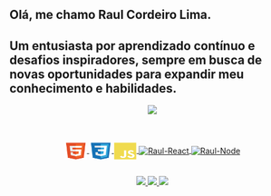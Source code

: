  
## Olá, me chamo Raul Cordeiro Lima.

## Um entusiasta por aprendizado contínuo e desafios inspiradores, sempre em busca de novas oportunidades para expandir meu conhecimento e habilidades.

<div align="center">
    <a href="https://github.com/github.com/Raullimaa">
    <img height="180em" src="https://github-readme-stats.vercel.app/api/top-langs/?username=Raullimaa&layout=compact&langs_count=7&theme=dracula"/>
</div>
        
 ## 
  
<div align="center" style="display: inline_block"><br>
     <img align="center" alt="Raul-HTML" height="30" width="40" src="https://raw.githubusercontent.com/devicons/devicon/master/icons/html5/html5-original.svg">
     <img align="center" alt="Raul-CSS" height="30" width="40" src="https://raw.githubusercontent.com/devicons/devicon/master/icons/css3/css3-original.svg">  
     <img align="center" alt="Raul-Js" height="30" width="40" src="https://raw.githubusercontent.com/devicons/devicon/master/icons/javascript/javascript-plain.svg">
     <img align="center" alt="Raul-React" height="30" width="40" src="https://cdn.jsdelivr.net/gh/devicons/devicon/icons/react/react-original.svg">
     <img align="center" alt="Raul-Node" height="30" width="40" src="https://cdn.jsdelivr.net/gh/devicons/devicon/icons/nodejs/nodejs-original.svg" />
 </div>
 
 ##
 
 <div align="center">
     <a href="https://www.linkedin.com/in/raullima-devfront" target="_blank">
        <img src="https://img.shields.io/badge/-LinkedIn-%230077B5?style=for-the-badge&logo=linkedin&logoColor=white" target="_blank">
     </a>
     <a href = "mailto:raulima.e@gmail.com" target="_blank">
        <img src="https://img.shields.io/badge/Gmail-D14836?style=for-the-badge&logo=gmail&logoColor=white" target="_blank">
     </a>
     <a href = "https://img.shields.io/badge/Whatsapp-1ED760?&style=for-the-badge&logo=whatsapp&logoColor=white">
        <img src="https://img.shields.io/badge/Whatsapp-1ED760?&style=for-the-badge&logo=whatsapp&logoColor=white" target="_blank">
     </a>
 </div>
  
 
